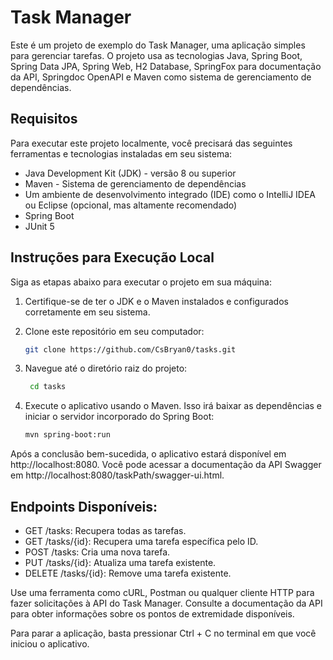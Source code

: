 
# Task Manager

Este é um projeto de exemplo do Task Manager, uma aplicação simples para gerenciar tarefas. O projeto usa as tecnologias Java, Spring Boot, Spring Data JPA, Spring Web, H2 Database, SpringFox para documentação da API, Springdoc OpenAPI e Maven como sistema de gerenciamento de dependências.

## Requisitos

Para executar este projeto localmente, você precisará das seguintes ferramentas e tecnologias instaladas em seu sistema:

- Java Development Kit (JDK) - versão 8 ou superior
- Maven - Sistema de gerenciamento de dependências
- Um ambiente de desenvolvimento integrado (IDE) como o IntelliJ IDEA ou Eclipse (opcional, mas altamente recomendado)
- Spring Boot
- JUnit 5

## Instruções para Execução Local

Siga as etapas abaixo para executar o projeto em sua máquina:

1. Certifique-se de ter o JDK e o Maven instalados e configurados corretamente em seu sistema.

2. Clone este repositório em seu computador:

   ```bash
   git clone https://github.com/CsBryan0/tasks.git

3. Navegue até o diretório raiz do projeto:

	 ```bash
	  cd tasks
	```	
4. Execute o aplicativo usando o Maven. Isso irá baixar as dependências e iniciar o servidor incorporado do Spring Boot:

	  ```bash
	  mvn spring-boot:run
	```

Após a conclusão bem-sucedida, o aplicativo estará disponível em http://localhost:8080. Você pode acessar a documentação da API Swagger em http://localhost:8080/taskPath/swagger-ui.html.

## Endpoints Disponíveis:
- GET /tasks: Recupera todas as tarefas.
- GET /tasks/{id}: Recupera uma tarefa específica pelo ID.
- POST /tasks: Cria uma nova tarefa.
- PUT /tasks/{id}: Atualiza uma tarefa existente.
- DELETE /tasks/{id}: Remove uma tarefa existente.

Use uma ferramenta como cURL, Postman ou qualquer cliente HTTP para fazer solicitações à API do Task Manager. Consulte a documentação da API para obter informações sobre os pontos de extremidade disponíveis.

Para parar a aplicação, basta pressionar Ctrl + C no terminal em que você iniciou o aplicativo.

